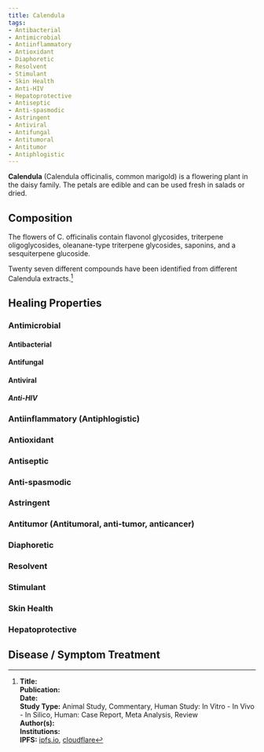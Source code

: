 ```yaml
---
title: Calendula
tags:
- Antibacterial
- Antimicrobial
- Antiinflammatory
- Antioxidant
- Diaphoretic
- Resolvent
- Stimulant
- Skin Health
- Anti-HIV
- Hepatoprotective
- Antiseptic
- Anti-spasmodic
- Astringent
- Antiviral
- Antifungal
- Antitumoral
- Antitumor
- Antiphlogistic
---
```

**Calendula** (Calendula officinalis, common marigold) is a flowering plant in the daisy family. The petals are edible and can be used fresh in salads or dried.

## Composition

The flowers of C. officinalis contain flavonol glycosides, triterpene oligoglycosides, oleanane-type triterpene glycosides, saponins, and a sesquiterpene glucoside.

Twenty seven different compounds have been identified from different Calendula extracts.[^1]

## Healing Properties

### Antimicrobial

#### Antibacterial

#### Antifungal

#### Antiviral

##### Anti-HIV

### Antiinflammatory (Antiphlogistic)

### Antioxidant

### Antiseptic

### Anti-spasmodic

### Astringent

### Antitumor (Antitumoral, anti-tumor, anticancer)

### Diaphoretic

### Resolvent

### Stimulant

### Skin Health

### Hepatoprotective

## Disease / Symptom Treatment

[^1]: **Title:** []()<br>
**Publication:** []()<br>
**Date:** <br>
**Study Type:** Animal Study, Commentary, Human Study: In Vitro - In Vivo - In Silico, Human: Case Report, Meta Analysis, Review<br>
**Author(s):** <br>
**Institutions:** <br>
**IPFS:** [ipfs.io](https://ipfs.io/ipfs/), [cloudflare](https://cloudflare-ipfs.com/ipfs/)

[^2]: **Title:** []()<br>
**Publication:** []()<br>
**Date:** <br>
**Study Type:** Animal Study, Commentary, Human Study: In Vitro - In Vivo - In Silico, Human: Case Report, Meta Analysis, Review<br>
**Author(s):** <br>
**Institutions:** <br>
**IPFS:** [ipfs.io](https://ipfs.io/ipfs/), [cloudflare](https://cloudflare-ipfs.com/ipfs/)

[^3]: **Title:** []()<br>
**Publication:** []()<br>
**Date:** <br>
**Study Type:** Animal Study, Commentary, Human Study: In Vitro - In Vivo - In Silico, Human: Case Report, Meta Analysis, Review<br>
**Author(s):** <br>
**Institutions:** <br>
**IPFS:** [ipfs.io](https://ipfs.io/ipfs/), [cloudflare](https://cloudflare-ipfs.com/ipfs/)